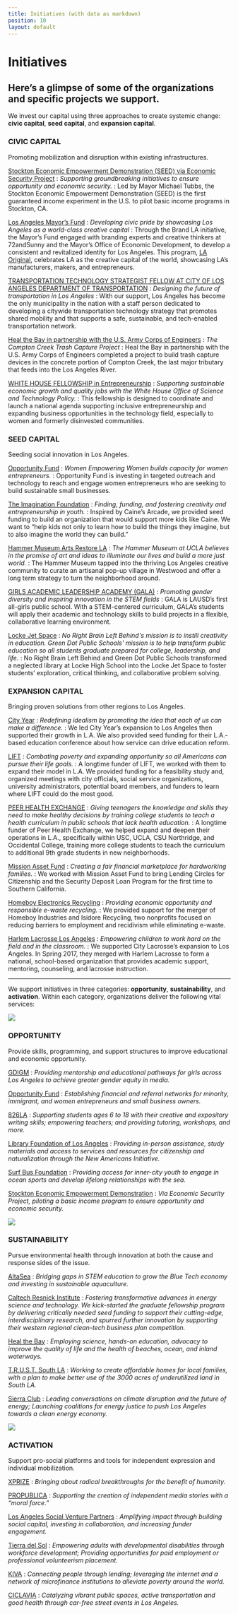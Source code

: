 ```yaml
---
title: Initiatives (with data as markdown)
position: 10
layout: default
---
```


Initiatives
===========

Here’s a glimpse of some of the organizations and specific projects we support.
-----------



<div class="introduction" markdown="1">

We invest our capital using three approaches to create systemic change: **civic capital**, **seed capital**, and **expansion capital**.

</div>



### CIVIC CAPITAL ###

Promoting mobilization and disruption within existing infrastructures.


[Stockton Economic Empowerment Demonstration (SEED) via Economic Security Project](https://www.stocktondemonstration.org)
: _Supporting groundbreaking initiatives to ensure opportunity and economic security._
: Led by Mayor Michael Tubbs, the Stockton Economic Empowerment Demonstration (SEED) is the first guaranteed income experiment in the U.S. to pilot basic income programs in Stockton, CA.

[Los Angeles Mayor’s Fund](http://mayorsfundla.org)
: _Developing civic pride by showcasing Los Angeles as a world\-class creative capital_
: Through the Brand LA initiative, the Mayor’s Fund engaged with branding experts and creative thinkers at 72andSunny and the Mayor’s Office of Economic Development, to develop a consistent and revitalized identity for Los Angeles. This program, [LA Original](https://www.laoriginal.com), celebrates LA as the creative capital of the world, showcasing LA’s manufacturers, makers, and entrepreneurs.

[TRANSPORTATION TECHNOLOGY STRATEGIST FELLOW AT CITY OF LOS ANGELES DEPARTMENT OF TRANSPORTATION](https://www.lamayor.org/mayor-garcetti-announces-appointment-transportation-technology-strategist-fellow)
: _Designing the future of transportation in Los Angeles_
: With our support, Los Angeles has become the only municipality in the nation with a staff person dedicated to developing a citywide transportation technology strategy that promotes shared mobility and that supports a safe, sustainable, and tech\-enabled transportation network.

[Heal the Bay in partnership with the U.S. Army Corps of Engineers](https://healthebay.org)
: _The Compton Creek Trash Capture Project_
: Heal the Bay in partnership with the U.S. Army Corps of Engineers completed a project to build trash capture devices in the concrete portion of Compton Creek, the last major tributary that feeds into the Los Angeles River.

[WHITE HOUSE FELLOWSHIP in Entrepreneurship](https://www.whitehouse.gov/administration/eop/ostp)
: _Supporting sustainable economic growth and quality jobs with the White House Office of Science and Technology Policy._
: This fellowship is designed to coordinate and launch a national agenda supporting inclusive entrepreneurship and expanding business opportunities in the technology field, especially to women and formerly disinvested communities.



### SEED CAPITAL ###

Seeding social innovation in Los Angeles.


[Opportunity Fund](https://www.opportunityfund.org)
: _Women Empowering Women builds capacity for women entrepreneurs._
: Opportunity Fund is investing in targeted outreach and technology to reach and engage women entrepreneurs who are seeking to build sustainable small businesses.

[The Imagination Foundation](http://www.imagination.is)
: _Finding, funding, and fostering creativity and entrepreneurship in youth._
: Inspired by Caine’s Arcade, we provided seed funding to build an organization that would support more kids like Caine. We want to “help kids not only to learn how to build the things they imagine, but to also imagine the world they can build.”

[Hammer Museum Arts Restore LA](http://artsrestore.la)
: _The Hammer Museum at UCLA believes in the promise of art and ideas to illuminate our lives and build a more just world._
: The Hammer Museum tapped into the thriving Los Angeles creative community to curate an artisanal pop\-up village in Westwood and offer a long term strategy to turn the neighborhood around.

[GIRLS ACADEMIC LEADERSHIP ACADEMY (GALA)](https://www.galacademy.org)
: _Promoting gender diversity and inspiring innovation in the STEM fields_
: GALA is LAUSD’s first all\-girls public school. With a STEM\-centered curriculum, GALA’s students will apply their academic and technology skills to build projects in a flexible, collaborative learning environment.

[Locke Jet Space](http://myla2050.maker.good.is/projects/salamanderproject)
: _No Right Brain Left Behind's mission is to instill creativity in education. Green Dot Public Schools' mission is to help transform public education so all students graduate prepared for college, leadership, and life._
: No Right Brain Left Behind and Green Dot Public Schools transformed a neglected library at Locke High School into the Locke Jet Space to foster students’ exploration, critical thinking, and collaborative problem solving.



### EXPANSION CAPITAL ###

Bringing proven solutions from other regions to Los Angeles.


[City Year](http://www.cityyear.org/losangeles.aspx)
: _Redefining idealism by promoting the idea that each of us can make a difference._
: We led City Year’s expansion to Los Angeles then supported their growth in L.A. We also provided seed funding for their L.A.\-based education conference about how service can drive education reform.

[LIFT](http://www.liftcommunities.org)
: _Combating poverty and expanding opportunity so all Americans can pursue their life goals._
: A longtime funder of LIFT, we worked with them to expand their model in L.A. We provided funding for a feasibility study and, organized meetings with city officials, social service organizations, university administrators, potential board members, and funders to learn where LIFT could do the most good.

[PEER HEALTH EXCHANGE](http://www.peerhealthexchange.org)
: _Giving teenagers the knowledge and skills they need to make healthy decisions by training college students to teach a health curriculum in public schools that lack health education._
: A longtime funder of Peer Health Exchange, we helped expand and deepen their operations in L.A., specifically within USC, UCLA, CSU Northridge, and Occidental College, training more college students to teach the curriculum to additional 9th grade students in new neighborhoods.

[Mission Asset Fund](http://missionassetfund.org)
: _Creating a fair financial marketplace for hardworking families._
: We worked with Mission Asset Fund to bring Lending Circles for Citizenship and the Security Deposit Loan Program for the first time to Southern California.

[Homeboy Electronics Recycling](https://www.homeboyindustries.org/what-we-do/homeboy-recycling)
: _Providing economic opportunity and responsible e\-waste recycling._
: We provided support for the merger of Homeboy Industries and Isidore Recycling, two nonprofits focused on reducing barriers to employment and recidivism while eliminating e\-waste.

[Harlem Lacrosse Los Angeles](http://www.harlemlacrosse.org)
: _Empowering children to work hard on the field and in the classroom._
: We supported City Lacrosse’s expansion to Los Angeles. In Spring 2017, they merged with Harlem Lacrosse to form a national, school\-based organization that provides academic support, mentoring, counseling, and lacrosse instruction.



* * * * * * * * * * * * * * * * * * * * * * * * * * * *



<div class="introduction" markdown="1">

We support initiatives in three categories: **opportunity**, **sustainability**, and **activation**. Within each category, organizations deliver the following vital services:

</div>



![](/assets/img/initiatives_telescope@x2.png)

### OPPORTUNITY ###

Provide skills, programming, and support structures to improve educational and economic opportunity.


[GDIGM](https://seejane.org/)
: _Providing mentorship and educational pathways for girls across Los Angeles to achieve greater gender equity in media._

[Opportunity Fund](https://www.opportunityfund.org/)
: _Establishing financial and referral networks for minority, immigrant, and women entrepreneurs and small business owners._

[826LA](http://826la.org/)
: _Supporting students ages 6 to 18 with their creative and expository writing skills; empowering teachers; and providing tutoring, workshops, and more._

[Library Foundation of Los Angeles](http://lfla.org/)
: _Providing in\-person assistance, study materials and access to services and resources for citizenship and naturalization through the New Americans Initiative._

[Surf Bus Foundation](http://www.surfbusfoundation.org/)
: _Providing access for inner\-city youth to engage in ocean sports and develop lifelong relationships with the sea._

[Stockton Economic Empowerment Demonstration](http://www.stocktondemonstration.org)
: _Via Economic Security Project, piloting a basic income program to ensure opportunity and economic security._



![](/assets/img/initiatives_sunburst@x2.png)

### SUSTAINABILITY ###

Pursue environmental health through innovation at both the cause and response sides of the issue.


[AltaSea](https://altasea.org/)
: _Bridging gaps in STEM education to grow the Blue Tech economy and investing in sustainable aquaculture._

[Caltech Resnick Institute](http://resnick.caltech.edu/)
: _Fostering transformative advances in energy science and technology. We kick\-started the graduate fellowship program by delivering critically needed seed funding to support their cutting\-edge, interdisciplinary research, and spurred further innovation by supporting their western regional clean\-tech business plan competition._

[Heal the Bay](http://www.healthebay.org)
: _Employing science, hands\-on education, advocacy to improve the quality of life and the health of beaches, ocean, and inland waterways._

[T.R.U.S.T. South LA](http://trustsouthla.org/)
: _Working to create affordable homes for local families, with a plan to make better use of the 3000 acres of underutilized land in South LA._

[Sierra Club](https://www.sierraclub.org/)
: _Leading conversations on climate disruption and the future of energy; Launching coalitions for energy justice to push Los Angeles towards a clean energy economy._



![](/assets/img/initiatives_bolt@x2.png)

### ACTIVATION ###

Support pro\-social platforms and tools for independent expression and individual mobilization.


[XPRIZE](https://www.xprize.org/)
: _Bringing about radical breakthroughs for the benefit of humanity._

[PROPUBLICA](http://www.propublica.org/)
: _Supporting the creation of independent media stories with a “moral force.”_

[Los Angeles Social Venture Partners](http://www.socialventurepartners.org/los-angeles/)
: _Amplifying impact through building social capital, investing in collaboration, and increasing funder engagement._

[Tierra del Sol](https://www.tierradelsol.org/)
: _Empowering adults with developmental disabilities through workforce development; Providing opportunities for paid employment or professional volunteerism placement._

[KIVA](http://www.kiva.org/start)
: _Connecting people through lending; leveraging the internet and a network of microfinance institutions to alleviate poverty around the world._

[CICLAVIA](http://www.ciclavia.org/)
: _Catalyzing vibrant public spaces, active transportation and good health through car\-free street events in Los Angeles._

